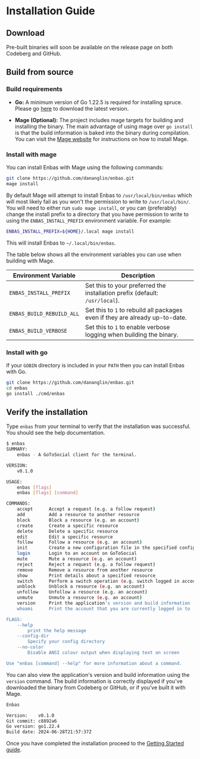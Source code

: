 <!--
SPDX-FileCopyrightText: 2024 Dan Anglin <d.n.i.anglin@gmail.com>

SPDX-License-Identifier: CC-BY-4.0
-->

# Installation Guide

## Download

Pre-built binaries will soon be available on the release page on both Codeberg and GitHub.

## Build from source

### Build requirements

- **Go:** A minimum version of Go 1.22.5 is required for installing spruce.
  Please go [here](https://go.dev/dl/) to download the latest version.

- **Mage (Optional):** The project includes mage targets for building and installing the binary. The main
  advantage of using mage over `go install` is that the build information is baked into the binary during
  compilation. You can visit the [Mage website](https://magefile.org/) for instructions on how to install Mage.

### Install with mage

You can install Enbas with Mage using the following commands:

```bash
git clone https://github.com/dananglin/enbas.git
mage install
```

By default Mage will attempt to install Enbas to `/usr/local/bin/enbas` which will most likely fail as you won't
the permission to write to `/usr/local/bin/`. You will need to either run `sudo mage install`, or you can
(preferably) change the install prefix to a directory that you have permission to write to using
the `ENBAS_INSTALL_PREFIX` environment variable. For example:

```bash
ENBAS_INSTALL_PREFIX=${HOME}/.local mage install
```

This will install Enbas to `~/.local/bin/enbas`.

The table below shows all the environment variables you can use when building with Mage.

| Environment Variable     | Description                                                                  |
|--------------------------|------------------------------------------------------------------------------|
|`ENBAS_INSTALL_PREFIX`    | Set this to your preferred the installation prefix (default: `/usr/local`).  |
|`ENBAS_BUILD_REBUILD_ALL` | Set this to `1` to rebuild all packages even if they are already up-to-date. |
|`ENBAS_BUILD_VERBOSE`     | Set this to `1` to enable verbose logging when building the binary.          |

### Install with go

If your `GOBIN` directory is included in your `PATH` then you can install Enbas with Go.

```bash
git clone https://github.com/dananglin/enbas.git
cd enbas
go install ./cmd/enbas
```

## Verify the installation

Type `enbas` from your terminal to verify that the installation was successful. You should see the help documentation.

```bash
$ enbas
SUMMARY:
    enbas - A GoToSocial client for the terminal.

VERSION:
    v0.1.0

USAGE:
    enbas [flags]
    enbas [flags] [command]

COMMANDS:
    accept      Accept a request (e.g. a follow request)
    add         Add a resource to another resource
    block       Block a resource (e.g. an account)
    create      Create a specific resource
    delete      Delete a specific resource
    edit        Edit a specific resource
    follow      Follow a resource (e.g. an account)
    init        Create a new configuration file in the specified configuration directory
    login       Login to an account on GoToSocial
    mute        Mute a resource (e.g. an account)
    reject      Reject a request (e.g. a follow request)
    remove      Remove a resource from another resource
    show        Print details about a specified resource
    switch      Perform a switch operation (e.g. switch logged in accounts)
    unblock     Unblock a resource (e.g. an account)
    unfollow    Unfollow a resource (e.g. an account)
    unmute      Unmute a resource (e.g. an account)
    version     Print the application's version and build information
    whoami      Print the account that you are currently logged in to

FLAGS:
    --help
        print the help message
    --config-dir
        Specify your config directory
    --no-color
        Disable ANSI colour output when displaying text on screen

Use "enbas [command] --help" for more information about a command.
```

You can also view the application's version and build information using the `version` command.
The build information is correctly displayed if you've downloaded the binary from Codeberg or GitHub,
or if you've built it with Mage.

```bash
Enbas

Version:    v0.1.0
Git commit: c8892a6
Go version: go1.22.4
Build date: 2024-06-28T21:57:37Z
```

Once you have completed the installation proceed to the [Getting Started guide](./getting_started.md).
